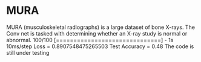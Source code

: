 # MURA

MURA (musculoskeletal radiographs) is a large dataset of bone X-rays. The Conv net is tasked with determining whether an X-ray study is normal or abnormal. 100/100 [==============================] - 1s 10ms/step Loss = 0.8907548475265503 Test Accuracy = 0.48 The code is still under testing
